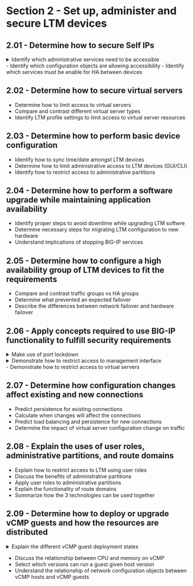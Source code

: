 # Section 2 - Set up, administer and secure LTM devices

## 2.01 - Determine how to secure Self IPs

<details><summary>Identify which administrative services need to be accessible</summary>  
</details>
- Identify which configuration objects are allowing accessibility
- Identify which services must be enable for HA between devices

## 2.02 - Determine how to secure virtual servers

- Determine how to limit access to virtual servers
- Compare and contrast different virtual server types
- Identify LTM profile settings to limit access to virtual server resources

## 2.03 - Determine how to perform basic device configuration

- Identify how to sync time/date amongst LTM devices
- Determine how to limit administrative access to LTM devices (GUI/CLI)
- Identify how to restrict access to administrative partitions

## 2.04 - Determine how to perform a software upgrade while maintaining application availability

- Identify proper steps to avoid downtime while upgrading LTM softwre
- Determine necessary steps for migrating LTM configuration to new hardware
- Understand implications of stopping BIG-IP services

## 2.05 - Determine how to configure a high availability group of LTM devices to fit the requirements

- Compare and contrast traffic groups vs HA groups
- Determine what prevented an expected failover
- Describe the differences between network failover and hardware failover

## 2.06 - Apply concepts required to use BIG-IP functionality to fulfill security requirements

<details><summary>Make use of port lockdown</summary>  

https://support.f5.com/csp/article/K17333  
Control access level to each self IP. ICMP always allowed.  
Allow Default, Allow All, Allow None, Allow Custom  
When creating self IP, default lockdown is Allow None.  
Allow Default: tcp/udp 4353, tcp 443-22, tcp/udp 161 (SNMP), tcp/udp 53, udp 1026 (network failover)
</details>

<details><summary>Demonstrate how to restrict access to management interface</summary>

Multiple ways to achive this.
- HTTP access: modify /sys httpd allow add { <IP address or IP address range> }
- Network firewall rules (System/Platform/Security)
- SSH access - System/Platform/Configuration/SSH IP Allow
- SSH access - modify /sys sshd allow add {<ip_addr> or <ip_range> }
</details>
- Demonstrate how to restrict access to virtual servers

## 2.07 - Determine how configuration changes affect existing and new connections

- Predict persistence for existing connections
- Calculate when changes will affect the connections
- Predict load balancing and persistence for new connections
- Determine the impact of virtual server configuration change on traffic

## 2.08 - Explain the uses of user roles, administrative partitions, and route domains

- Explain how to restrict access to LTM using user roles
- Discuss the benefits of administrative partitions
- Apply user roles to administrative partitions
- Explain the functionality of route domains
- Summarize how the 3 technologies can be used together

## 2.09 - Determine how to deploy or upgrade vCMP guests and how the resources are distributed

<details><summary>Explain the different vCMP guest deployment states</summary>

https://techdocs.f5.com/kb/en-us/products/big-ip_ltm/manuals/product/vcmp-administration-viprion-13-0-0/3.html  
- Configured: Initial and default state for a newly created guest. Not running, no resources allocated. If we change existing guest to this state from another, resources are deallocated, but virtual disks are not deleted.  
- Provisioned: Resources are allocated, if guest is new, then host allocates virtual disks and installs selected ISO image. A guest does not run while in Provisioned state. If changed from Deployed state, then it will be shutdown, but resources are going to stay as allocated.  
- Deployed: Host starts the guest and we can configure BIG-IP module within the guest.  
</details>

- Discuss the relationship between CPU and memory on vCMP
- Select which versions can run a guest given host version
- Understand the relationship of network configuration objects between vCMP hosts and vCMP guests